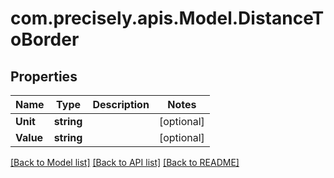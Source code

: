 
# com.precisely.apis.Model.DistanceToBorder

## Properties

Name | Type | Description | Notes
------------ | ------------- | ------------- | -------------
**Unit** | **string** |  | [optional] 
**Value** | **string** |  | [optional] 

[[Back to Model list]](../README.md#documentation-for-models)
[[Back to API list]](../README.md#documentation-for-api-endpoints)
[[Back to README]](../README.md)

